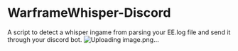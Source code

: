 # WarframeWhisper-Discord
A script to detect a whisper ingame from parsing your EE.log file and send it through your discord bot.
![Uploading image.png…]()
